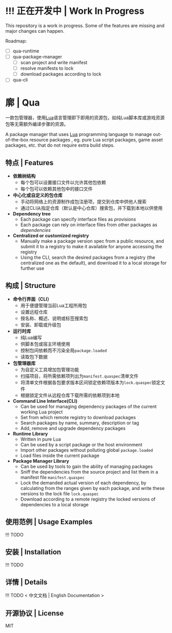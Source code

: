 # !!! 正在开发中 | Work In Progress

This repository is a work in progress. Some of the features are missing and major changes can happen.

Roadmap:

- [ ] qua-runtime
- [ ] qua-package-manager
    - [ ] scan project and write manifest
    - [ ] resolve manifests to lock
    - [ ] download packages according to lock
- [ ] qua-cli

# 廓 | Qua #

一款包管理器，使用[Lua](www.lua.org)语言管理即下即用的资源包，如纯Lua脚本库或游戏资源包等无需额外编译步骤的资源。

A package manager that uses [Lua](www.lua.org) programming language to manage out-of-the-box resource packages , eg. pure Lua script packages, game asset packages, etc. that do not require extra build steps.

## 特点 | Features ##

- __依赖树结构__
    - 每个包可以设置接口文件以允许其他包依赖
    - 每个包可以依赖其他包中的接口文件
- __中心化或自定义的包仓库__
    - 手动将网络上的资源制作成包注册项，提交到仓库中供他人搜索
    - 通过CLI从指定仓库（默认是中心仓库）搜索包，并下载到本地以供使用
- __Dependency tree__
    - Each package can specify interface files as *provisions*
    - Each package can rely on interface files from other packages as *dependencies*
- __Centralized or customized registry__
    - Manually make a package version spec from a public resource, and submit it to a registry to make it available for anyone accessing the registry
    - Using the CLI, search the desired packages from a registry (the centralized one as the default), and download it to a local storage for further use

## 构成 | Structure ##

- __命令行界面（CLI）__
    - 用于便捷管理当前Lua工程所用包
    - 设置远程仓库
    - 按名称、概述、说明或标签搜索包
    - 安装、卸载或升级包
- __运行时库__
    - 纯Lua编写
    - 供脚本包或宿主环境使用
    - 控制包间依赖而不污染全局`package.loaded`
    - 读取包下数据
- __包管理器库__
    - 为自定义工具增加包管理功能
    - 扫描项目，将所需依赖项列出为`manifest.quaspec`清单文件
    - 将清单文件根据各包要求版本区间锁定依赖项版本为`lock.quaspec`锁定文件
    - 根据锁定文件从远程仓库下载所需的依赖项到本地
- __Command Line Interface(CLI)__
    - Can be used for managing dependency packages of the current working Lua project
    - Set from which remote registry to download packages
    - Search packages by name, summary, description or tag
    - Add, remove and upgrade dependency packages
- __Runtime Library__
    - Written in pure Lua
    - Can be used by a script package or the host environment
    - Import other packages without polluting global `package.loaded`
    - Load files inside the current package
- __Package Manager Library__
    - Can be used by tools to gain the ability of managing packages
    - Sniff the dependencies from the source project and list them in a manifest file `manifest.quaspec`
    - Lock the demanded actual version of each dependency, by calculating from the ranges given by each package, and write these versions to the lock file `lock.quaspec`
    - Download according to a remote registry the locked versions of dependencies to a local storage

## 使用范例 | Usage Examples ##

!!! TODO

## 安装 | Installation ##

!!! TODO

## 详情 | Details ##

!!! TODO
< 中文文档 | English Documentation >

## 开源协议 | License ##

MIT